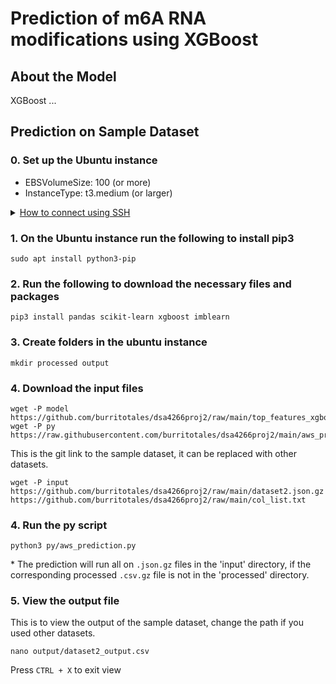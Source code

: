 # Prediction of m6A RNA modifications using XGBoost

## About the Model

XGBoost ...

## Prediction on Sample Dataset

### 0. Set up the Ubuntu instance
- EBSVolumeSize: 100 (or more)
- InstanceType: t3.medium (or larger)

<details>
<summary><U> How to connect using SSH </U></summary>


Run the code below on terminal with the [path to .pem file] and [ip address] replaced. 

Windows:
```
ssh -i [path to .pem file] ubuntu@ec2-[ip-address].ap-southeast-1.compute.amazonaws.com
```

Mac:
```
ssh -i [path to .pem file] ubuntu@[ip.address]
```

</details>

### 1. On the Ubuntu instance run the following to install pip3
```
sudo apt install python3-pip
```

### 2. Run the following to download the necessary files and packages
```
pip3 install pandas scikit-learn xgboost imblearn
```

### 3. Create folders in the ubuntu instance
```
mkdir processed output  
```

### 4. Download the input files
```
wget -P model https://github.com/burritotales/dsa4266proj2/raw/main/top_features_xgboost_model.pkl
wget -P py https://raw.githubusercontent.com/burritotales/dsa4266proj2/main/aws_prediction.py
```
This is the git link to the sample dataset, it can be replaced with other datasets.
```
wget -P input https://github.com/burritotales/dsa4266proj2/raw/main/dataset2.json.gz https://github.com/burritotales/dsa4266proj2/raw/main/col_list.txt
```

### 4. Run the py script 
```
python3 py/aws_prediction.py
```
\* The prediction will run all on `.json.gz` files in the 'input' directory, if the corresponding processed `.csv.gz` file is not in the 'processed' directory.

### 5.	View the output file 
This is to view the output of the sample dataset, change the path if you used other datasets.
```
nano output/dataset2_output.csv 
```
Press `CTRL + X` to exit view


